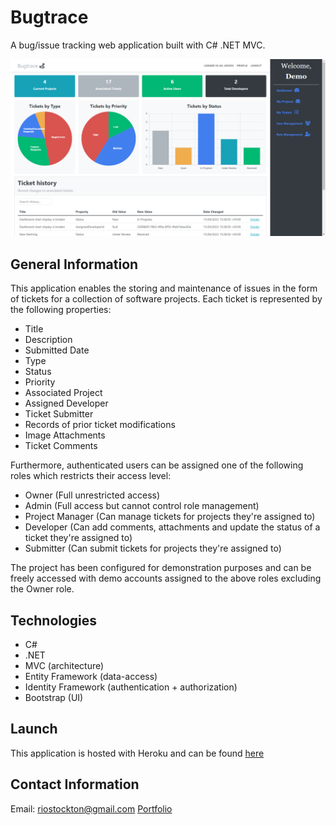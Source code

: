# Bugtrace

A bug/issue tracking web application built with C# .NET MVC.

![alt text](https://github.com/Terioch/bug-tracker/blob/main/BugTracker/wwwroot/images/bugtrace.png?raw=true)

## General Information

This application enables the storing and maintenance of issues in the form of tickets for a collection of software projects. 
Each ticket is represented by the following properties:

* Title
* Description
* Submitted Date
* Type
* Status
* Priority
* Associated Project
* Assigned Developer
* Ticket Submitter
* Records of prior ticket modifications
* Image Attachments
* Ticket Comments

Furthermore, authenticated users can be assigned one of the following roles which restricts their access level:

* Owner (Full unrestricted access)
* Admin (Full access but cannot control role management)
* Project Manager (Can manage tickets for projects they're assigned to)
* Developer (Can add comments, attachments and update the status of a ticket they're assigned to)
* Submitter (Can submit tickets for projects they're assigned to)

The project has been configured for demonstration purposes and can be freely accessed with demo accounts assigned to the above roles excluding the Owner role.

## Technologies

* C#
* .NET
* MVC (architecture)
* Entity Framework (data-access)
* Identity Framework (authentication + authorization)
* Bootstrap (UI)

## Launch 

This application is hosted with Heroku and can be found [here](https://bugtrace.herokuapp.com/)

## Contact Information

Email: riostockton@gmail.com 
[Portfolio](https://terioch.github.io/portfolio-site/)